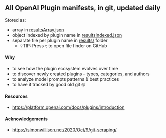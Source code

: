 ## All OpenAI Plugin manifests, in git, updated daily 

Stored as:

- array in [resultsArray.json](./resultsArray.json)
- object indexed by plugin name in [resultsIndexed.json](./resultsIndexed.json)
- separate file per plugin name in [results/](./results) folder
  - 💡TIP: Press `t` to open file finder on GitHub   

#### Why

- to see how the plugin ecosystem evolves over time
- to discover newly created plugins – types, categories, and authors
- to analyze model prompts patterns & best practices
- to have it tracked by good old git 🤓

#### Resources

- https://platform.openai.com/docs/plugins/introduction

#### Acknowledgements

- https://simonwillison.net/2020/Oct/9/git-scraping/ 
